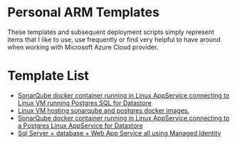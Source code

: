 # Personal ARM Templates
These templates and subsequent deployment scripts simply represent items that I like to use, use frequently or find very helpful to have around when working with Microsoft Azure Cloud provider.

# Template List
- [SonarQube docker container running in Linux AppService connecting to Linux VM running Postgres SQL for Datastore](https://github.com/glav/GlavsArmTemplates/tree/master/LinuxAppServiceSonarQubeImage)
- [Linux VM hosting sonarqube and postgres docker images.](https://github.com/glav/GlavsArmTemplates/tree/master/LinuxVMSonarQubePostgresImage)
- [SonarQube docker container running in Linux AppService connecting to a Postgres Linux AppService for Datastore](https://github.com/glav/GlavsArmTemplates/tree/master/PostgresAndSonarQubeAppService)
- [Sql Server + database + Web App Service all using Managed Identity](https://github.com/glav/GlavsArmTemplates/tree/master/SqlServerWebAppMSI)


